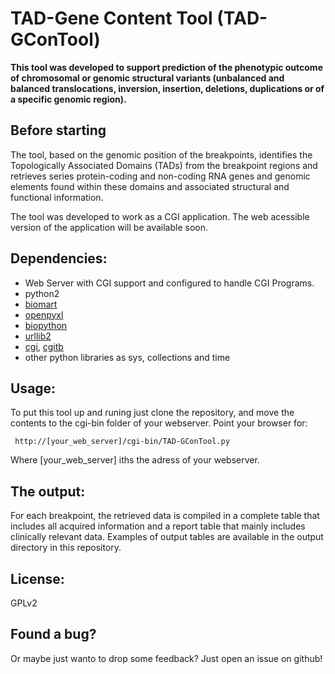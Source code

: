 # TAD-Gene Content Tool (TAD-GConTool)


**This tool was developed to support prediction of the phenotypic outcome of chromosomal or genomic structural variants
(unbalanced and balanced translocations, inversion, insertion, deletions, duplications or of a specific genomic region).**

## Before starting

The tool, based on the genomic position of the breakpoints, identifies the Topologically Associated Domains (TADs) from the breakpoint regions
and retrieves series protein-coding and non-coding RNA genes and genomic elements found within these domains and associated structural and functional information.

The tool was developed to work as a CGI application. The web acessible version of the application will be available soon.

## Dependencies:
+ Web Server with CGI support and configured to handle CGI Programs.
+ python2
+ [biomart](https://pypi.org/project/biomart/)
+ [openpyxl](https://openpyxl.readthedocs.io/en/stable/) 
+ [biopython](https://github.com/biopython/biopython)
+ [urllib2](https://docs.python.org/2/library/urllib2.html)
+ [cgi](https://docs.python.org/2/library/cgi.html), [cgitb](https://docs.python.org/2/library/cgitb.html)
+ other python libraries as sys, collections and time

## Usage:

To put this tool up and runing just clone the repository, and move the contents to the cgi-bin folder of your webserver.
Point your browser for:

<pre><code> http://[your_web_server]/cgi-bin/TAD-GConTool.py
</code></pre> 

Where [your_web_server] iths the adress of your webserver.

## The output:

For each breakpoint, the retrieved data is compiled in a complete table that includes all acquired information and a report table that mainly includes clinically relevant data.
Examples of output tables are available in the output directory in this repository.

## License:

GPLv2


## Found a bug?

Or maybe just wanto to drop some feedback? Just open an issue on github!
   